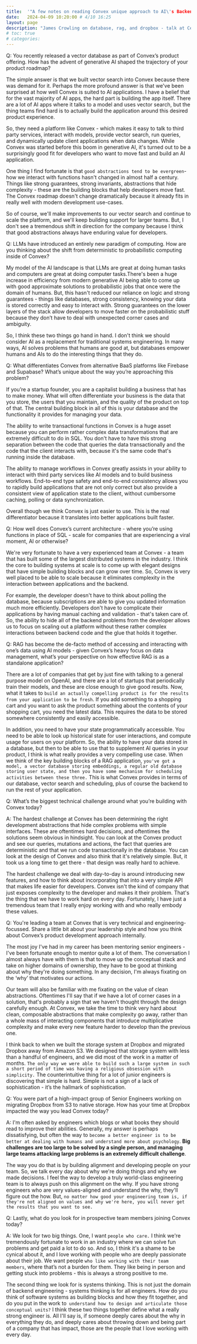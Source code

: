 ```yaml
---
title:  '"A few notes on reading Convex unique approach to AI\'s Backend-as-a-Service"'
date:   2024-04-09 10:20:00 # 4/10 16:25
layout: page
description: "James Crowling on database, rag, and dropbox - talk at Cerebral Valley"
# toc: true
# categories:
---
```


Q: You recently released a vector database as part of Convex’s product offering. How has the advent of generative AI shaped the trajectory of your product roadmap?

The simple answer is that we built vector search into Convex because there was demand for it. Perhaps the more profound answer is that we've been surprised at how well Convex is suited to AI applications. I have a belief that for the vast majority of AI apps, the hard part is building the app itself. There are a lot of AI apps where it talks to a model and uses vector search, but the thing teams find hard is to actually build the application around this desired product experience.

So, they need a platform like Convex - which makes it easy to talk to third party services, interact with models, provide vector search, run queries, and dynamically update client applications when data changes. While Convex was started before this boom in generative AI, it's turned out to be a surprisingly good fit for developers who want to move fast and build an AI application.

One thing I find fortunate is that `good abstractions tend to be evergreen`- how we interact with functions hasn't changed in almost half a century. Things like strong guarantees, strong invariants, abstractions that hide complexity - these are the building blocks that help developers move fast. The Convex roadmap doesn't change dramatically because it already fits in really well with modern development use-cases.

So of course, we'll make improvements to our vector search and continue to scale the platform, and we'll keep building support for larger teams. But, I don't see a tremendous shift in direction for the company because I think that good abstractions always have enduring value for developers.


Q: LLMs have introduced an entirely new paradigm of computing. How are you thinking about the shift from deterministic to probabilistic computing inside of Convex?

My model of the AI landscape is that LLMs are great at doing human tasks and computers are great at doing computer tasks.There's been a huge increase in efficiency from modern generative AI being able to come up with good approximate solutions to probabilistic jobs that once were the domain of humans. But, this hasn't reduced our reliance on logic and strong guarantees - things like databases, strong consistency, knowing your data is stored correctly and easy to interact with. Strong guarantees on the lower layers of the stack allow developers to move faster on the probabilistic stuff because they don’t have to deal with unexpected corner cases and ambiguity.

So, I think these two things go hand in hand. I don't think we should consider AI as a replacement for traditional systems engineering. In many ways, AI solves problems that humans are good at, but databases empower humans and AIs to do the interesting things that they do.

Q: What differentiates Convex from alternative BaaS platforms like Firebase and Supabase? What’s unique about the way you’re approaching this problem?

If you’re a startup founder, you are a capitalist building a business that has to make money. What will often differentiate your business is the data that you store, the users that you maintain, and the quality of the product on top of that. The central building block in all of this is your database and the functionality it provides for managing your data.

The ability to write transactional functions in Convex is a huge asset because you can perform rather complex data transformations that are extremely difficult to do in SQL. You don't have to have this strong separation between the code that queries the data transactionally and the code that the client interacts with, because it's the same code that's running inside the database.

The ability to manage workflows in Convex greatly assists in your ability to interact with third party services like AI models and to build business workflows. End-to-end type safety and end-to-end consistency allows you to rapidly build applications that are not only correct but also provide a consistent view of application state to the client, without cumbersome caching, polling or data synchronization.

Overall though we think Convex is just easier to use. This is the real differentiator because it translates into better applications built faster.

Q: How well does Convex’s current architecture - where you’re using functions in place of SQL - scale for companies that are experiencing a viral moment, AI or otherwise?

We're very fortunate to have a very experienced team at Convex - a team that has built some of the largest distributed systems in the industry. I think the core to building systems at scale is to come up with elegant designs that have simple building blocks and can grow over time. So, Convex is very well placed to be able to scale because it eliminates complexity in the interaction between applications and the backend.

For example, the developer doesn't have to think about polling the database, because subscriptions are able to give you updated information much more efficiently. Developers don't have to complicate their applications by having manual caching and validation - that's taken care of. So, the ability to hide all of the backend problems from the developer allows us to focus on scaling out a platform without these rather complex interactions between backend code and the glue that holds it together.

Q: RAG has become the de-facto method of accessing and interacting with one’s data using AI models - given Convex’s heavy focus on data management, what’s your perspective on how effective RAG is as a standalone application?

There are a lot of companies that get by just fine with talking to a general purpose model on OpenAI, and there are a lot of startups that periodically train their models, and these are close enough to give good results. Now, what it takes to `build an actually compelling product is for the results from your application to be fresh`. If you add something to a shopping cart and you want to ask the product something about the contents of your shopping cart, you need the latest data. This requires the data to be stored somewhere consistently and easily accessible.

In addition, you need to have your state programmatically accessible. You need to be able to look up historical state for user interactions, and compute usage for users on your platform. So, the ability to have your data stored in a database, but then to be able to use that to supplement AI queries in your product, I think is what really provides a very compelling use case. When we think of the key building blocks of a RAG application, `you've got a model, a vector database storing embeddings, a regular old database storing user state, and then you have some mechanism for scheduling activities between these three.` This is what Convex provides in terms of our database, vector search and scheduling, plus of course the backend to run the rest of your application.

Q: What’s the biggest technical challenge around what you’re building with Convex today?

A: The hardest challenge at Convex has been determining the right development abstractions that hide complex problems with simple interfaces. These are oftentimes hard decisions, and oftentimes the solutions seem obvious in hindsight. You can look at the Convex product and see our queries, mutations and actions, the fact that queries are deterministic and that we run code transactionally in the database. You can look at the design of Convex and also think that it's relatively simple. But, it took us a long time to get there - that design was really hard to achieve.

The hardest challenge we deal with day-to-day is around introducing new features, and how to think about incorporating that into a very simple API that makes life easier for developers. Convex isn't the kind of company that just exposes complexity to the developer and makes it their problem. That's the thing that we have to work hard on every day. Fortunately, I have just a tremendous team that I really enjoy working with and who really embody these values.




Q: You're leading a team at Convex that is very technical and engineering-focussed. Share a little bit about your leadership style and how you think about Convex’s product development approach internally.


The most joy I've had in my career has been mentoring senior engineers - I've been fortunate enough to mentor quite a lot of them. The conversation I almost always have with them is that to move up the conceptual stack and take on higher domains of ownership, they have to be good at thinking about why they're doing something. In any decision, I'm always fixating on the ‘why’ that motivates our actions.


Our team will also be familiar with me fixating on the value of clean abstractions. Oftentimes I'll say that if we have a lot of corner cases in a solution, that's probably a sign that we haven't thought through the design carefully enough. At Convex, we take the time to think very hard about clean, composable abstractions that make complexity go away, rather than a whole mass of interacting components that introduce multiplicative complexity and make every new feature harder to develop than the previous one.

I think back to when we built the storage system at Dropbox and migrated Dropbox away from Amazon S3. We designed that storage system with less than a handful of engineers, and we did most of the work in a matter of months. `The only way we were able to build such a large system in such a short period of time was having a religious obsession with simplicity.` The counterintuitive thing for a lot of junior engineers is discovering that simple is hard. Simple is not a sign of a lack of sophistication - it’s the hallmark of sophistication.




Q: You were part of a high-impact group of Senior Engineers working on migrating Dropbox from S3 to native storage. How has your time at Dropbox impacted the way you lead Convex today?

A: I'm often asked by engineers which blogs or what books they should read to improve their abilities. Generally, my answer is perhaps dissatisfying, but often the way to `become a better engineer is to be better at dealing with humans and understand more about psychology`. **Big challenges are too large to be solved by a single person, and managing large teams attacking large problems is an extremely difficult challenge**.

The way you do that is by building alignment and developing people on your team. So, we talk every day about why we're doing things and why we made decisions. I feel the way to develop a truly world-class engineering team is to always push on this alignment on the why. If you have strong engineers who are very values-aligned and understand the why, they'll figure out the how. But, `no matter how good your engineering team is, if they're not aligned on values and why we're here, you will never get the results that you want to see.`

Q: Lastly, what do you look for in prospective team members joining Convex today?

A: We look for two big things. One, I want `people who care.` I think we're tremendously fortunate to work in an industry where we can solve fun problems and get paid a lot to do so. And so, I think it's a shame to be cynical about it, and I love working with people who are deeply passionate about their job. We want people `who like working with their team members`, where that’s not a burden for them. They like being in person and getting stuck into problems - this is always a strong positive to me.

The second thing we look for is systems thinking. This is not just the domain of backend engineering - systems thinking is for all engineers. How do you think of software systems as building blocks and how they fit together, and do you put in the work to` understand how to design and articulate those conceptual units?` I think these two things together define what a really strong engineer is. All I'll say is, if someone deeply cares about the why in everything they do, and deeply cares about throwing down and being part of a company that has impact, those are the people that I love working with every day.
